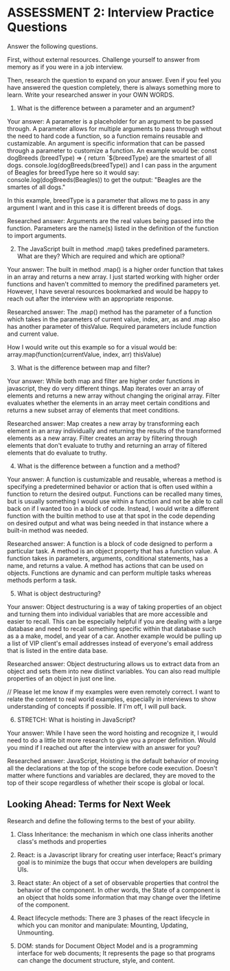 # ASSESSMENT 2: Interview Practice Questions

Answer the following questions.

First, without external resources. Challenge yourself to answer from memory as if you were in a job interview.

Then, research the question to expand on your answer. Even if you feel you have answered the question completely, there is always something more to learn. Write your researched answer in your OWN WORDS.

1. What is the difference between a parameter and an argument?

  Your answer: A parameter is a placeholder for an argument to be passed through. A parameter allows for multiple arguments to pass through without the need to hard code a function, so a function remains reusable and custamizable. An argument is specific information that can be passed through a parameter to customize a function.
  An example would be:
  const dogBreeds (breedType) => {
    return `${breedType} are the smartest of all dogs.
console.log(dogBreeds(breedType)) and I can pass in the argument of Beagles for breedType here so it would say:
console.log(dogBreeds(Beagles)) to get the output: "Beagles are the smartes of all dogs."

In this example, breedType is a parameter that allows me to pass in any argument I want and in this case it is different breeds of dogs. 

  Researched answer: Arguments are the real values being passed into the function. Parameters are the name(s) listed in the definition of the function to import arguments.



2. The JavaScript built in method .map() takes predefined parameters. What are they? Which are required and which are optional?

  Your answer: The built in method .map() is a higher order function that takes in an array and returns a new array. I just started working with higher order functions and haven't committed to memory the predifined parameters yet. However, I have several resources bookmarked and would be happy to reach out after the interview with an appropriate response.

  Researched answer: The .map() method has the parameter of a function which takes in the parameters of current value, index, arr, as and .map also has another parameter of thisValue. Required parameters include function and current value.

  How I would write out this example so for a visual would be:
  array.map(function(currentValue, index, arr) thisValue)



3. What is the difference between map and filter?

  Your answer: While both map and filter are higher order functions in javascript, they do very different things. Map iterates over an array of elements and returns a new array without changing the original array. Filter evaluates whether the elements in an array meet certain conditions and returns a new subset array of elements that meet conditions. 

  Researched answer: Map creates a new array by transforming each element in an array individually and returning the results of the transformed elements as a new array. Filter creates an array by filtering through elements that don't evaluate to truthy and returning an array of filtered elements that do evaluate to truthy.



4. What is the difference between a function and a method?

  Your answer: A function is custumizable and reusable, whereas a method is specifying a predetermined behavior or action that is often used within a function to return the desired output. Functions can be recalled many times, but is usually something I would use within a function and not be able to call back on if I wanted too in a block of code. Instead, I would write a different function with the builtin method to use at that spot in the code depending on desired output and what was being needed in that instance where a built-in method was needed.

  Researched answer: A function is a block of code designed to perform a particular task. A method is an object property that has a function value. A function takes in parameters, arguments, conditional statements, has a name, and returns a value. A method has actions that can be used on objects. Functions are dynamic and can perform multiple tasks whereas methods perform a task.


5. What is object destructuring?

  Your answer: Object destructuring is a way of taking properties of an object and turning them into individual variables that are more accessible and easier to recall. This can be especially helpful if you are dealing with a large database and need to recall something specific within that database such as a a make, model, and year of a car. Another example would be pulling up a list of VIP client's email addresses instead of everyone's email address that is listed in the entire data base.

  Researched answer: Object destructuring allows us to extract data from an object and sets them into new distinct variables. You can also read multiple properties of an object in just one line.


// Please let me know if my examples were even remotely correct. I want to relate the content to real world examples, especially in interviews to show understanding of concepts if possible. If I'm off, I will pull back. 

6. STRETCH: What is hoisting in JavaScript?

  Your answer: While I have seen the word hoisting and recognize it, I would need to do a little bit more research to give you a proper definition. Would you mind if I reached out after the interview with an answer for you? 

  Researched answer:
 JavaScript, Hoisting is the default behavior of moving all the declarations at the top of the scope before code execution. Doesn't matter where functions and variables are declared, they are moved to the top of their scope regardless of whether their scope is global or local. 



## Looking Ahead: Terms for Next Week

Research and define the following terms to the best of your ability.

1. Class Inheritance: the mechanism in which one class inherits another class's methods and properties

2. React: is a Javascript library for creating user interface; React's primary goal is to minimize the bugs that occur when developers are building UIs.

3. React state: An object of a set of observable properties that control the behavior of the component. In other words, the State of a component is an object that holds some information that may change over the lifetime of the component.

4. React lifecycle methods: There are 3 phases of the react lifecycle in which you can monitor and manipulate: Mounting, Updating, Unmounting. 

5. DOM: stands for Document Object Model and is a programming interface for web documents;  It represents the page so that programs can change the document structure, style, and content.
 